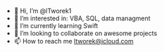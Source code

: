 - 👋 Hi, I’m @lTworek1
- 👀 I’m interested in: VBA, SQL, data managment
- 🌱 I’m currently learning Swift
- 💞️ I’m looking to collaborate on awesome projects
- 📫 How to reach me ltworek@icloud.com


